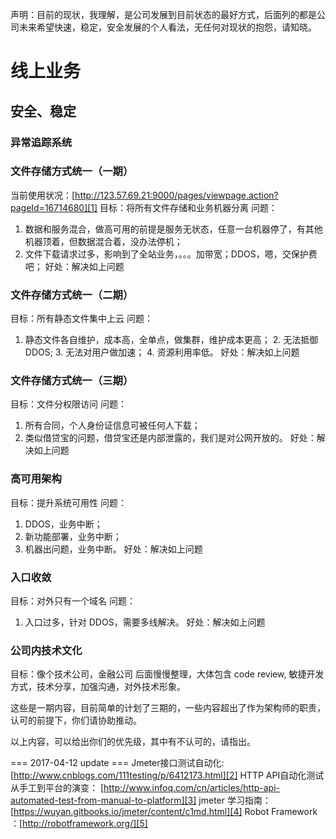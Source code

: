 声明：目前的现状，我理解，是公司发展到目前状态的最好方式，后面列的都是公司未来希望快速，稳定，安全发展的个人看法，无任何对现状的抱怨，请知晓。

# 线上业务
## 安全、稳定
### 异常追踪系统
### 文件存储方式统一（一期）
当前使用状况：[http://123.57.69.21:9000/pages/viewpage.action?pageId=16714680][1]
目标：将所有文件存储和业务机器分离
问题：
1. 数据和服务混合，做高可用的前提是服务无状态，任意一台机器停了，有其他机器顶着，但数据混合着，没办法停机；
2. 文件下载请求过多，影响到了全站业务，。。。加带宽；DDOS，嗯，交保护费吧；
好处：解决如上问题

### 文件存储方式统一（二期）
目标：所有静态文件集中上云
问题：
1. 静态文件各自维护，成本高，全单点，做集群，维护成本更高；
	2. 无法抵御 DDOS;
	3. 无法对用户做加速；
	4.  资源利用率低。
好处：解决如上问题

### 文件存储方式统一（三期）
目标：文件分权限访问
问题：
1. 所有合同，个人身份证信息可被任何人下载；
2. 类似借贷宝的问题，借贷宝还是内部泄露的，我们是对公网开放的。
好处：解决如上问题  

### 高可用架构
目标：提升系统可用性
问题：
1. DDOS，业务中断；
2. 新功能部署，业务中断；
3. 机器出问题，业务中断。
好处：解决如上问题

### 入口收敛
目标：对外只有一个域名
问题：
1. 入口过多，针对 DDOS，需要多线解决。
好处：解决如上问题

### 公司内技术文化
目标：像个技术公司，金融公司
后面慢慢整理，大体包含 code review, 敏捷开发方式，技术分享，加强沟通，对外技术形象。

这些是一期内容，目前简单的计划了三期的，一些内容超出了作为架构师的职责，认可的前提下，你们请协助推动。

以上内容，可以给出你们的优先级，其中有不认可的，请指出。

=== 2017-04-12 update ===
Jmeter接口测试自动化: [http://www.cnblogs.com/111testing/p/6412173.html][2]
HTTP API自动化测试从手工到平台的演变： [http://www.infoq.com/cn/articles/http-api-automated-test-from-manual-to-platform][3]
jmeter 学习指南：[https://wuyan.gitbooks.io/jmeter/content/c1md.html][4]
Robot Framework ：[http://robotframework.org/][5]

[1]:	http://123.57.69.21:9000/pages/viewpage.action?pageId=16714680
[2]:	http://www.cnblogs.com/111testing/p/6412173.html
[3]:	http://www.infoq.com/cn/articles/http-api-automated-test-from-manual-to-platform
[4]:	https://wuyan.gitbooks.io/jmeter/content/c1md.html
[5]:	http://robotframework.org/